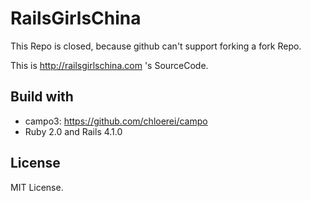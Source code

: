 # RailsGirlsChina

This Repo is closed, because github can't support forking a fork Repo.

This is <http://railsgirlschina.com> 's SourceCode.


## Build with

* campo3: <https://github.com/chloerei/campo>
* Ruby 2.0 and Rails 4.1.0

## License

MIT License.

